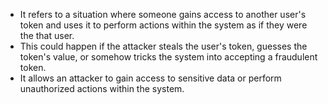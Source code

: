 - It refers to a situation where someone gains access to another user's token and uses it to perform actions within the system as if they were the that user.
- This could happen if the attacker steals the user's token, guesses the token's value, or somehow tricks the system into accepting a fraudulent token.
- It allows an attacker to gain access to sensitive data or perform unauthorized actions within the system.